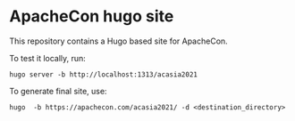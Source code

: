 # ApacheCon hugo site

This repository contains a Hugo based site for ApacheCon.

To test it locally, run:

```
hugo server -b http://localhost:1313/acasia2021
```

To generate final site, use:


```
hugo  -b https://apachecon.com/acasia2021/ -d <destination_directory>
```

